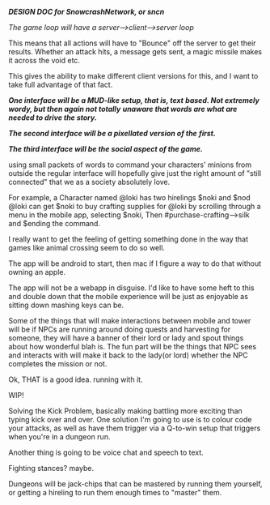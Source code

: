 ***DESIGN DOC for SnowcrashNetwork, or sncn***

*The game loop will have a server-->client-->server loop*

This means that all actions will have to "Bounce" off
the server to get their results. Whether an attack hits,
a message gets sent, a magic missile makes it across the
void etc.

This gives the ability to make different client versions
for this, and I want to take full advantage of that fact.

***One interface will be a MUD-like setup, that is, text***
***based. Not extremely wordy, but then again not totally***
***unaware that words are what are needed to drive the story.***

***The second interface will be a pixellated version of the***
***first.***

***The third interface will be the social aspect of the game.***

using small packets of words to command your characters'
minions from outside the regular interface will hopefully
give just the right amount of "still connected" that we
as a society absolutely love.

For example, a Character named @loki has two hirelings
$noki and $nod @loki can get $noki to buy crafting supplies
for @loki by scrolling through a menu in the mobile app,
selecting $noki,
Then #purchase-crafting-->silk
and $ending the command.

I really want to get the feeling of getting something done
in the way that games like animal crossing seem to do so well.

The app will be android to start, then mac if I figure a way
to do that without owning an apple.

The app will not be a webapp in disguise. I'd like to have
some heft to this and double down that the mobile experience
will be just as enjoyable as sitting down mashing keys can be.

Some of the things that will make interactions between mobile
and tower will be if NPCs are running around doing quests and
harvesting for someone, they will have a banner of their lord
or lady and spout things about how wonderful blah is. The fun
part will be the things that NPC sees and interacts with will
make it back to the lady(or lord) whether the NPC completes
the mission or not.

Ok, THAT is a good idea. running with it.

WIP!


Solving the Kick Problem, basically making battling more exciting
than typing kick over and over. One solution I'm going to use
is to colour code your attacks, as well as have them trigger
via a Q-to-win setup that triggers when you're in a dungeon run.

Another thing is going to be voice chat and speech to text.

Fighting stances? maybe.

Dungeons will be jack-chips that can be mastered by running
them yourself, or getting a hireling to run them enough times
to "master" them.
